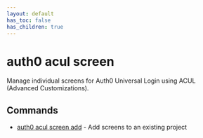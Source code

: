 ```yaml
---
layout: default
has_toc: false
has_children: true
---
```

# auth0 acul screen

Manage individual screens for Auth0 Universal Login using ACUL (Advanced Customizations).

## Commands

- [auth0 acul screen add](auth0_acul_screen_add.md) - Add screens to an existing project

